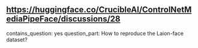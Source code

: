## https://huggingface.co/CrucibleAI/ControlNetMediaPipeFace/discussions/28

contains_question: yes
question_part: How to reproduce the Laion-face dataset?